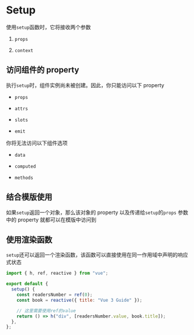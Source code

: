 # Setup

使用`setup`函数时，它将接收两个参数

1. `props`

1. `context`

## 访问组件的 property

执行`setup`时，组件实例尚未被创建。因此，你只能访问以下 property

- `props`

- `attrs`

- `slots`

- `emit`

你将无法访问以下组件选项

- `data`

- `computed`

- `methods`

## 结合模版使用

如果`setup`返回一个对象，那么该对象的 property 以及传递给`setup`的`props`
参数中的 property 就都可以在模版中访问到

## 使用渲染函数

`setup`还可以返回一个渲染函数，该函数可以直接使用在同一作用域中声明的响应式状态

```js
import { h, ref, reactive } from "vue";

export default {
  setup() {
    const readersNumber = ref(0);
    const book = reactive({ title: "Vue 3 Guide" });

    // 这里需要使用ref的value
    return () => h("div", [readersNumber.value, book.title]);
  },
};
```
